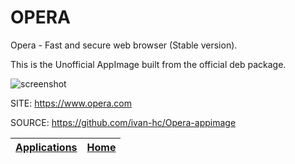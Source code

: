 # OPERA

 Opera - Fast and secure web browser (Stable version).

 This is the Unofficial AppImage built from the official deb package.

 ![screenshot](https://www-static-blogs.operacdn.com/news/wp-content/uploads/sites/2/2016/05/full-page-screenshot-joxi-addon.jpg)
 
 SITE: https://www.opera.com

 SOURCE: https://github.com/ivan-hc/Opera-appimage

 | [Applications](https://portable-linux-apps.github.io/apps.html) | [Home](https://portable-linux-apps.github.io)
 | --- | --- |
